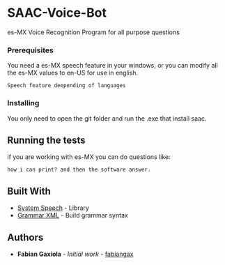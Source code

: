 # SAAC-Voice-Bot
es-MX Voice Recognition Program for all purpose questions

### Prerequisites

You need a es-MX speech feature in your windows, or you can modify all the es-MX values to en-US for use in english.

```
Speech feature deepending of languages
```

### Installing

You only need to open the git folder and run the .exe that install saac.

## Running the tests

if you are working with es-MX you can do questions like:
```
how i can print? and then the software answer.
```

## Built With

* [System Speech](https://msdn.microsoft.com/en-us/library/gg145021(v=vs.110).aspx) - Library
* [Grammar XML](https://msdn.microsoft.com/en-us/library/hh378465(v=office.14).aspx) - Build grammar syntax

## Authors

* **Fabian Gaxiola** - *Initial work* - [fabiangax](https://github.com/fabiangax)

